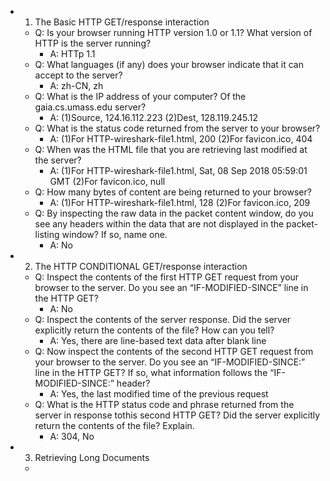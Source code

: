 - 1. The Basic HTTP GET/response interaction
    + Q: Is your browser running HTTP version 1.0 or 1.1? What version of HTTP is the server running?
        * A: HTTp 1.1
    + Q: What languages (if any) does your browser indicate that it can accept to the server?
        * A: zh-CN, zh
    + Q: What is the IP address of your computer? Of the gaia.cs.umass.edu server?
        * A: (1)Source, 124.16.112.223 (2)Dest, 128.119.245.12
    + Q: What is the status code returned from the server to your browser?
        * A: (1)For HTTP-wireshark-file1.html, 200 (2)For favicon.ico, 404
    + Q: When was the HTML file that you are retrieving last modified at the server?
        * A: (1)For HTTP-wireshark-file1.html, Sat, 08 Sep 2018 05:59:01 GMT (2)For favicon.ico, null
    + Q: How many bytes of content are being returned to your browser?
        * A: (1)For HTTP-wireshark-file1.html, 128 (2)For favicon.ico, 209
    + Q: By inspecting the raw data in the packet content window, do you see any headers within the data that are not displayed in the packet-listing window? If so, name one.
        * A: No
- 2. The HTTP CONDITIONAL GET/response interaction
    + Q: Inspect the contents of the first HTTP GET request from your browser to the server. Do you see an “IF-MODIFIED-SINCE” line in the HTTP GET?
        *  A: No
    + Q: Inspect the contents of the server response. Did the server explicitly return the contents of the file? How can you tell?
        * A: Yes, there are line-based text data after blank line
    + Q: Now inspect the contents of the second HTTP GET request from your browser to the server. Do you see an “IF-MODIFIED-SINCE:” line in the HTTP GET? If so, what information follows the “IF-MODIFIED-SINCE:” header?
        * A: Yes, the last modified time of the previous request
    + Q: What is the HTTP status code and phrase returned from the server in response tothis second HTTP GET? Did the server explicitly return the contents of the file? Explain.
        * A: 304, No
- 3. Retrieving Long Documents
    + 